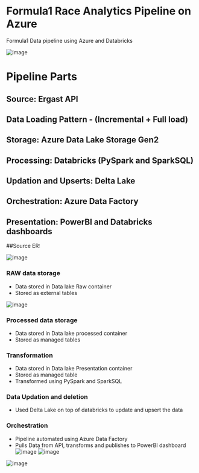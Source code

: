 # Formula1 Race Analytics Pipeline on Azure 
Formula1 Data pipeline using Azure and Databricks

![image](https://user-images.githubusercontent.com/41427089/230989132-db8e23e8-3aea-4e45-bf38-7a26a8e28142.png)

# Pipeline Parts
## Source: Ergast API
## Data Loading Pattern - (Incremental + Full load)
## Storage: Azure Data Lake Storage Gen2
## Processing: Databricks (PySpark and SparkSQL)
## Updation and Upserts: Delta Lake
## Orchestration: Azure Data Factory
## Presentation: PowerBI and Databricks dashboards

##Source ER:

![image](https://user-images.githubusercontent.com/41427089/230990504-3b66070c-7992-4be3-9822-e8488cf4b4d4.png)

### RAW data storage

 - Data stored in Data lake Raw container
 - Stored as external tables
 
 ![image](https://user-images.githubusercontent.com/41427089/230990800-ea360f42-bcfb-4f69-a7ca-a25242bc5051.png)
### Processed data storage

 - Data stored in Data lake processed container
 - Stored as managed tables
### Transformation 

 - Data stored in Data lake Presentation container
 - Stored as managed table
 - Transformed using PySpark and SparkSQL
 
### Data Updation and deletion
 
- Used Delta Lake on top of databricks to update and upsert the data

 
### Orchestration 

 - Pipeline automated using Azure Data Factory
 - Pulls Data from API, transforms and publishes to PowerBI dashboard
 ![image](https://user-images.githubusercontent.com/41427089/232262943-021ffb63-4d9d-49b6-ae6a-a57929c10ec9.png)
![image](https://user-images.githubusercontent.com/41427089/232262972-9db66a94-992e-4a00-83e0-d8a9dd8297bd.png)


![image](https://user-images.githubusercontent.com/41427089/232262824-998aa562-5b6e-4402-8a17-31edc470ba17.png)
